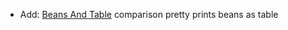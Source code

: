 * Add: [Beans And Table](matchers/java-bean#java-beans-equal-table-data) comparison pretty prints beans as table
